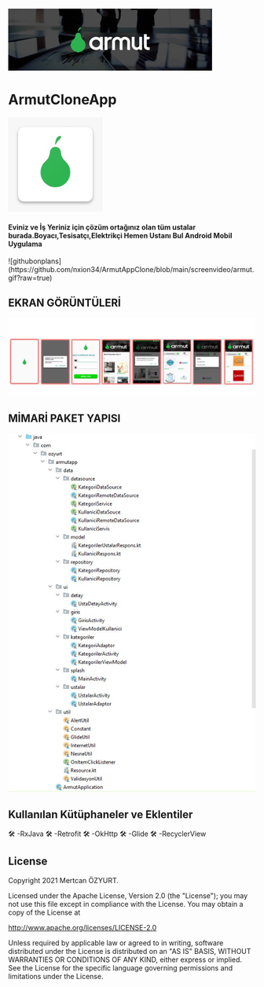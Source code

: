 ![ustakapak](https://raw.githubusercontent.com/nxion34/ArmutAppClone/main/assets/armutbanner.jpeg)

<h1>ArmutCloneApp</h1>

![ustamyanimdalogo](https://raw.githubusercontent.com/nxion34/ArmutAppClone/main/assets/armutlogo.jpeg)
<h4>Eviniz ve İş Yeriniz için çözüm ortağınız olan tüm ustalar burada.Boyacı,Tesisatçı,Elektrikçi Hemen Ustanı Bul Android Mobil Uygulama</h4>
![githubonplans](https://github.com/nxion34/ArmutAppClone/blob/main/screenvideo/armut.gif?raw=true)
<h2>EKRAN GÖRÜNTÜLERİ</h2>

![githubonplan](https://github.com/nxion34/ArmutAppClone/blob/main/ekranGoruntulerFul.fw.png)

<h2>MİMARİ PAKET YAPISI</h2>

![MimariPaketYapisi](https://raw.githubusercontent.com/nxion34/ArmutAppClone/main/assets/mimaripaketyapisi.jpeg)

<h2>Kullanılan Kütüphaneler ve Eklentiler</h2>
<g-emoji class="g-emoji" alias="hammer_and_wrench" fallback-src="https://github.githubassets.com/images/icons/emoji/unicode/1f6e0.png">🛠</g-emoji>
-RxJava
<g-emoji class="g-emoji" alias="hammer_and_wrench" fallback-src="https://github.githubassets.com/images/icons/emoji/unicode/1f6e0.png">🛠</g-emoji>
-Retrofit
<g-emoji class="g-emoji" alias="hammer_and_wrench" fallback-src="https://github.githubassets.com/images/icons/emoji/unicode/1f6e0.png">🛠</g-emoji>
-OkHttp
<g-emoji class="g-emoji" alias="hammer_and_wrench" fallback-src="https://github.githubassets.com/images/icons/emoji/unicode/1f6e0.png">🛠</g-emoji>
-Glide
<g-emoji class="g-emoji" alias="hammer_and_wrench" fallback-src="https://github.githubassets.com/images/icons/emoji/unicode/1f6e0.png">🛠</g-emoji>
-RecyclerView

<h2>License</h2>
Copyright 2021 Mertcan ÖZYURT.

Licensed under the Apache License, Version 2.0 (the "License");
you may not use this file except in compliance with the License.
You may obtain a copy of the License at

   http://www.apache.org/licenses/LICENSE-2.0

Unless required by applicable law or agreed to in writing, software
distributed under the License is distributed on an "AS IS" BASIS,
WITHOUT WARRANTIES OR CONDITIONS OF ANY KIND, either express or implied.
See the License for the specific language governing permissions and
limitations under the License.

